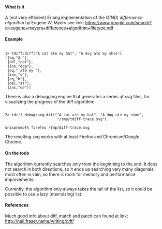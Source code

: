 #### What is it

A (not very efficient) Erlang implementation of the
_O(ND) differnence algorithm_ by Eugene W. Myers
see link: https://www.google.com/search?q=eugene+meyers+difference+algorithm+filetype:pdf

#### Example
<pre><code>
1> tdiff:diff("A cat ate my hat", "A dog ate my shoe").
[{eq,"A "},
 {del,"cat"},
 {ins,"dog"},
 {eq," ate my "},
 {ins,"s"},
 {eq,"h"},
 {del,"at"},
 {ins,"oe"}]
</code></pre>

There is also a debugging engine that generates a series of svg files,
for visualizing the progress of the diff algorithm:

<pre><code>
2> tdiff_debug:svg_diff("A cat ate my hat", "A dog ate my shoe",
                        "/tmp/tdiff-trace.svg").

unixprompt% firefox /tmp/diff-trace.svg
</code></pre>

The resulting svg works with at least Firefox and Chromium/Google Chrome.

#### On the todo

The algorithm currently searches only from the beginning to the
end. It does not search in both directions, so it ends up
searching very many diagonals, most often in vain, so there is room for
memory and performance improvements.

Currently, the algorithm only always takes the tail of the list, so it
could be possible to use a lazy (memoizing) list.

#### References

Much good info about diff, match and patch can found at
link: http://neil.fraser.name/writing/diff/
